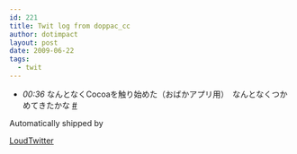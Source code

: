 ```yaml
---
id: 221
title: Twit log from doppac_cc
author: dotimpact
layout: post
date: 2009-06-22
tags:
  - twit
---
```

<ul class="loudtwitter">
  <li>
    <em>00:36</em> なんとなくCocoaを触り始めた（おばかアプリ用）　なんとなくつかめてきたかな <a href="http://twitter.com/doppac_cc/statuses/2266491632">#</a>
  </li>
</ul>Automatically shipped by 

[LoudTwitter][1]

 [1]: http://www.loudtwitter.com
